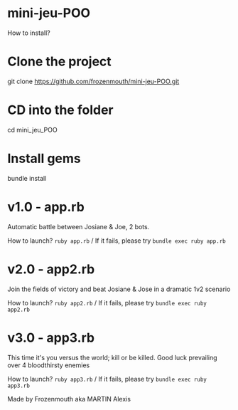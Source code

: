 # mini-jeu-POO

How to install?
# Clone the project
git clone https://github.com/frozenmouth/mini-jeu-POO.git

# CD into the folder
cd mini_jeu_POO

# Install gems
bundle install

# v1.0 - app.rb
Automatic battle between Josiane & Joe, 2 bots.

How to launch?
`ruby app.rb` / If it fails, please try `bundle exec ruby app.rb`

# v2.0 - app2.rb
Join the fields of victory and beat Josiane & Jose in a dramatic 1v2 scenario

How to launch?
`ruby app2.rb` / If it fails, please try `bundle exec ruby app2.rb`

# v3.0 - app3.rb
This time it's you versus the world; kill or be killed. Good luck prevailing over 4 bloodthirsty enemies

How to launch?
`ruby app3.rb` / If it fails, please try `bundle exec ruby app3.rb`

Made by Frozenmouth aka MARTIN Alexis



